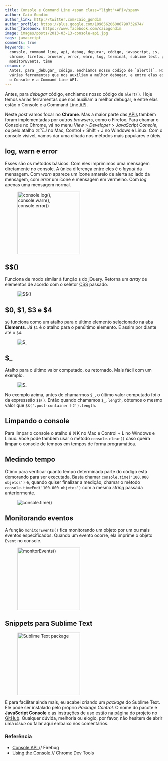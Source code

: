 ```yaml
---
title: Console e Command Line <span class="light">API</span>
author: Caio Gondim
author_link: http://twitter.com/caio_gondim
author_profile: https://plus.google.com/109656206006790732674/
author_facebook: https://www.facebook.com/caiogondim
image: images/posts/2013-03-13-console-api.jpg
tags: javascript
comments: true
keywords: >
  console, command line, api, debug, depurar, código, javascript, js,
  chrome, firefox, browser, error, warn, log, terminal, sublime text, plugin,
  monitorEvents, time
resumo: >
  Antes, para _debugar_ código, enchiamos nosso código de `alert()`. Hoje temos
  várias ferramentas que nos auxiliam a melhor debugar, e entre elas estão
  o Console e a Command Line API.
---
```


Antes, para _debugar_ código, enchiamos nosso código de `alert()`. Hoje temos
várias ferramentas que nos auxiliam a melhor debugar, e entre elas estão
o Console e a Command Line <abbr title="Application Program Interface">API</abbr>.

Neste _post_ vamos focar no __Chrome__. Mas a maior
parte das <abbr title="Application Program Interface">APIs</abbr> também foram
implementadas por outros _browsers_, como o Firefox. Para chamar o Console no Chrome, vá no menu
_View_ > _Developer_ > _JavaScript Console_, ou pelo atalho ⌘⌥J no Mac, Control +
Shift + J no Windows e Linux. Com o console visível, vamos dar uma olhada nos
métodos mais populares e úteis.

## log, warn e error

Esses são os métodos básicos. Com eles imprimimos uma mensagem diretamente no
console. A única diferença entre eles é o _layout_ da mensagem. Com _warn_
aparece um ícone amarelo de alerta ao lado da mensagem, com _error_ um
ícone e mensagem em vermelho. Com _log_ apenas uma mensagem normal.

<figure>
  <img src="/images/posts/2013-03-13-console-log-warn-error.jpg"
      title="console.log(), console.warn(), console.error()"
      alt="console.log(), console.warn(), console.error()" height="200" />
</figure>

## $$()

Funciona de modo similar à função `$` do jQuery. Retorna um _array_ de elementos
de acordo com o seletor <abbr title="Cascading Style Sheets">CSS</abbr> passado.

<figure>
  <img src="/images/posts/2013-03-13-console-$$.jpg" title="$$()" alt="$$()" />
</figure>

## $0, $1, $3 e $4

`$0` funciona como um atalho para o último elemento selecionado na aba
__Elements__. Já `$1` é o atalho para o penúltimo elemento. E assim por diante
até o `$4`.

<figure>
  <img src="/images/posts/2013-03-13-console-$0.jpg" title="$_" alt="$_" />
</figure>

<h2>$_</h2>

Atalho para o último valor computado, ou retornado. Mais fácil com um exemplo.

<figure>
  <img src="/images/posts/2013-03-13-console-$_.jpg" title="$_" alt="$_" />
</figure>

No exemplo acima, antes de chamarmos `$_`, o último valor computado foi o da
expresssão `$$()`. Então quando chamamos `$_.length`, obtemos o mesmo valor que
`$$('.post-container h2').length`.

## Limpando o console

Para limpar o console o atalho é ⌘K no Mac e Control + L no Windows e
Linux. Você pode também usar o método `console.clear()` caso queira limpar o
console de tempos em tempos de forma programática.

## Medindo tempo

Ótimo para verificar quanto tempo determinada parte do código está
demorando para ser executada. Basta chamar `console.time('100.000
objetos')` e, quando quiser finalizar a medição, chamar o método
`console.timeEnd('100.000 objetos')` com a mesma _string_ passada anteriormente.

<figure>
  <img src="/images/posts/2013-03-13-console-time.jpg" title="console.time()"
      alt="console.time()" />
</figure>

## Monitorando eventos

A função `monitorEvents()` fica monitorando um objeto por um ou mais eventos
especificados. Quando um evento ocorre, ela imprime o objeto `Event` no console.

<figure>
  <img src="/images/posts/2013-03-13-monitor-events.jpg" title="monitorEvents()"
      alt="monitorEvents()" height="200" />
</figure>

## Snippets para Sublime Text

<figure>
  <img src="/images/posts/2013-03-13-sublime-package.gif" title="Sublime Text package"
      alt="Sublime Text package" height="200" />
</figure>

E para facilitar ainda mais, eu acabei criando um _package_ do Sublime Text.
Ele pode ser instalado pelo próprio _Package Control_. O nome do pacote é
__JavaScript Console__ e as instruções de uso estão na página do
projeto no [GitHub](https://github.com/caiogondim/js-console-sublime-snippets#javascript-console-sublime-text-snippets).
Qualquer dúvida, melhoria ou elogio, por favor, não hesitem de abrir uma _issue_
ou falar aqui embaixo nos comentários.

<aside class="fonte">
  <h3>Referência</h3>
  <ul>
    <li>
      <a href="http://getfirebug.com/wiki/index.php/Console_API">
        Console API
      </a>
      <span class="comment">// Firebug </span>
    </li>
    <li>
      <a href="https://developers.google.com/chrome-developer-tools/docs/console">
        Using the Console
      </a>
      <span class="comment">// Chrome Dev Tools </span>
    </li>
  </ul>
</aside>
